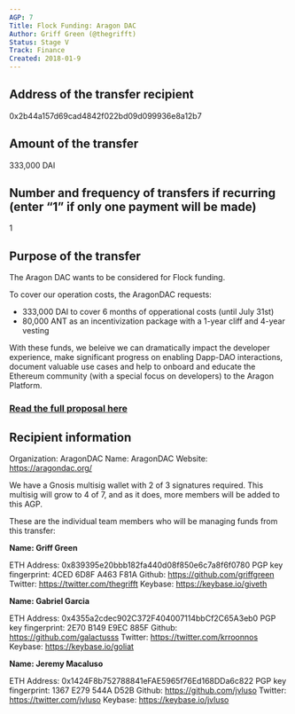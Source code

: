 ```yaml
---
AGP: 7
Title: Flock Funding: Aragon DAC
Author: Griff Green (@thegrifft)
Status: Stage V
Track: Finance
Created: 2018-01-9
---
```


## Address of the transfer recipient

0x2b44a157d69cad4842f022bd09d099936e8a12b7 

## Amount of the transfer

333,000 DAI

## Number and frequency of transfers if recurring (enter “1” if only one payment will be made)

1

## Purpose of the transfer

The Aragon DAC wants to be considered for Flock funding. 

To cover our operation costs, the AragonDAC requests:
* 333,000 DAI to cover 6 months of opperational costs (until July 31st)
* 80,000 ANT as an incentivization package with a 1-year cliff and 4-year vesting

With these funds, we beleive we can dramatically impact the developer experience, make significant progress on enabling Dapp-DAO interactions, document valuable use cases
and help to onboard and educate the Ethereum community (with a special focus on developers) to the Aragon Platform.

### [Read the full proposal here](https://github.com/AragonDAC/flock/blob/master/teams/Aragon%20DAC/Q1-2019.md)

## Recipient information

Organization: AragonDAC
Name: AragonDAC
Website: https://aragondac.org/


We have a Gnosis multisig wallet with 2 of 3 signatures required. This multisig will grow to 4 of 7, and as it does, more members will be added to this AGP. 

These are the individual team members who will be managing funds from this transfer:


**Name: Griff Green**

ETH Address: 0x839395e20bbb182fa440d08f850e6c7a8f6f0780
PGP key fingerprint: 4CED 6D8F A463 F81A
Github: https://github.com/griffgreen
Twitter: https://twitter.com/thegrifft
Keybase: https://keybase.io/giveth



**Name: Gabriel Garcia** 

ETH Address: 0x4355a2cdec902C372F404007114bbCf2C65A3eb0
PGP key fingerprint: 2E70 B149 E9EC 885F
Github: https://github.com/galactusss
Twitter: https://twitter.com/krroonnos
Keybase: https://keybase.io/goliat



**Name: Jeremy Macaluso** 

ETH Address: 0x1424F8b752788841eFAE5965f76Ed168DDa6c822
PGP key fingerprint: 1367 E279 544A D52B
Github: https://github.com/jvluso
Twitter: https://twitter.com/jvluso
Keybase: https://keybase.io/jvluso

